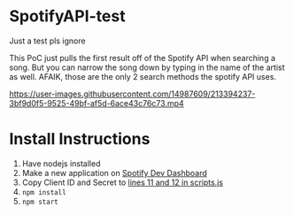 # SpotifyAPI-test
Just a test pls ignore

This PoC just pulls the first result off of the Spotify API when searching a song. But you can narrow the song down by typing in the name of the artist as well. AFAIK, those are the only 2 search methods the spotify API uses.

https://user-images.githubusercontent.com/14987609/213394237-3bf9d0f5-9525-49bf-af5d-6ace43c76c73.mp4

# Install Instructions

1. Have nodejs installed
2. Make a new application on [Spotify Dev Dashboard](https://developer.spotify.com/dashboard/applications)
3. Copy Client ID and Secret to [lines 11 and 12 in scripts.js](https://github.com/Ryah/SpotifyAPI-test/blob/main/scripts.js#L11)
2. `npm install`
3. `npm start`

